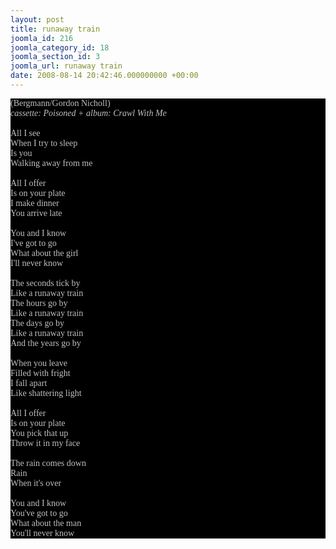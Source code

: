 ```yaml
---
layout: post
title: runaway train
joomla_id: 216
joomla_category_id: 18
joomla_section_id: 3
joomla_url: runaway train
date: 2008-08-14 20:42:46.000000000 +00:00
---
```

<span style="font-family: Times; color: #000000" class="Apple-style-span">
<div style="margin: 0px; padding: 0px; color: #8c8c8c; font-family: 'Book Antiqua',Palatino,'Times New Roman',Times,serif; font-size: 1em; background-color: #000000">
<span style="color: #c0c0c0">(Bergmann/Gordon Nicholl)<br />
<i>cassette: Poisoned + album: Crawl With Me</i><br />
<br />
All I see<br />
When I try to sleep<br />
Is you<br />
Walking away from me<br />
<br />
All I offer<br />
Is on your plate<br />
I make dinner<br />
You arrive late<br />
<br />
You and I know<br />
I've got to go<br />
What about the girl<br />
I'll never know<br />
<br />
The seconds tick by<br />
Like a runaway train<br />
The hours go by<br />
Like a runaway train<br />
The days go by<br />
Like a runaway train<br />
And the years go by<br />
<br />
When you leave<br />
Filled with fright<br />
I fall apart<br />
Like shattering light<br />
<br />
All I offer<br />
Is on your plate<br />
You pick that up<br />
Throw it in my face<br />
<br />
The rain comes down<br />
Rain<br />
When it's over<br />
<br />
You and I know<br />
You've got to go<br />
What about the man<br />
You'll never know</span>
</div>
</span>
